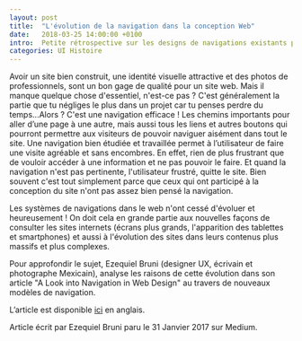 ```yaml
---
layout: post
title:  "L'évolution de la navigation dans la conception Web"
date:   2018-03-25 14:00:00 +0100
intro:  Petite rétrospective sur les designs de navigations existants pour comprendre les besoins des utilisateurs d'aujourd'hui
categories: UI Histoire
---
```

Avoir un site bien construit, une identité visuelle attractive et des photos de professionnels, sont un bon gage de qualité pour un site web. Mais il manque quelque chose d'essentiel, n'est-ce pas ? C'est généralement la partie que tu négliges le plus dans un projet car tu penses perdre du temps...Alors ? C'est une navigation efficace ! Les chemins importants pour aller d’une page à une autre, mais aussi tous les liens et autres boutons qui pourront permettre aux visiteurs de pouvoir naviguer aisément dans tout le site. Une navigation bien étudiée et travaillée permet à l’utilisateur de faire une visite agréable et sans encombres. En effet, rien de plus frustrant que de vouloir accéder à une information et ne pas pouvoir le faire. Et quand la navigation n'est pas pertinente,  l'utilisateur frustré,  quitte le site. Bien souvent c'est tout simplement parce que ceux qui ont participé à la conception du site n'ont pas assez bien pensé la navigation.

 Les systèmes de navigations dans le web n'ont cessé d'évoluer et heureusement ! On doit cela en grande partie aux nouvelles façons de consulter les sites internets (écrans plus grands, l'apparition des tablettes et smartphones) et aussi à l'évolution des sites dans leurs contenus plus massifs et plus complexes.

 Pour approfondir le sujet, Ezequiel Bruni (designer UX, écrivain et photographe Mexicain), analyse les raisons de cette évolution dans son article "A Look into Navigation in Web Design" au travers de nouveaux modèles de navigation.

 L’article est disponible <a href="https://cmd-t.webydo.com/from-simple-to-unusual-a-look-at-navigation-in-web-design-1057d0baef7b">ici</a> en anglais.

 Article écrit par Ezequiel Bruni paru le 31 Janvier 2017 sur Medium.
